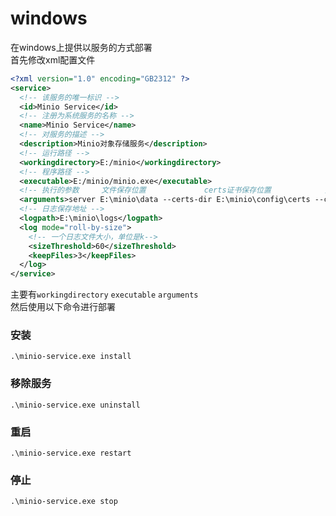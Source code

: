 # windows
在windows上提供以服务的方式部署  
首先修改xml配置文件
```xml
<?xml version="1.0" encoding="GB2312" ?>
<service>
  <!-- 该服务的唯一标识 -->
  <id>Minio Service</id>
  <!-- 注册为系统服务的名称 -->
  <name>Minio Service</name>
  <!-- 对服务的描述 -->
  <description>Minio对象存储服务</description>
  <!-- 运行路径 -->
  <workingdirectory>E:/minio</workingdirectory>
  <!-- 程序路径 -->
  <executable>E:/minio/minio.exe</executable>
  <!-- 执行的参数     文件保存位置             certs证书保存位置            控制台访问地址            API访问地址    -->
  <arguments>server E:\minio\data --certs-dir E:\minio\config\certs --console-address ":9090" --address ":9000"</arguments>
  <!-- 日志保存地址 -->
  <logpath>E:\minio\logs</logpath>
  <log mode="roll-by-size">
    <!-- 一个日志文件大小，单位是k-->
    <sizeThreshold>60</sizeThreshold>
    <keepFiles>3</keepFiles>
  </log>
</service>
```
主要有`workingdirectory` `executable` `arguments`  
然后使用以下命令进行部署
### 安装
```shell
.\minio-service.exe install
```
### 移除服务
```shell
.\minio-service.exe uninstall
```
### 重启
```shell
.\minio-service.exe restart
```
### 停止
```shell
.\minio-service.exe stop
```
